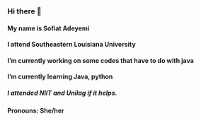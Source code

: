### Hi there 👋
#### My name is Sofiat Adeyemi 
#### I attend Southeastern Louisiana University
#### I’m currently working on some codes that have to do with java
#### I’m currently learning Java, python
##### I attended NIIT and Unilag if it helps.
#### Pronouns: She/her

<!--
**sofiaunnie/sofiaunnie** is a ✨ _special_ ✨ repository because its `README.md` (this file) appears on your GitHub profile.

Here are some ideas to get you started:

- 🔭 I’m currently working on ...
- 🌱 I’m currently learning ...
- 👯 I’m looking to collaborate on ...
- 🤔 I’m looking for help with ...
- 💬 Ask me about ...
- 📫 How to reach me: ...
- 😄 Pronouns: ...
- ⚡ Fun fact: ...
-->
